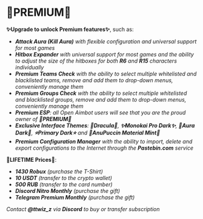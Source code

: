 # 💫PREMIUM💫

**✨Upgrade to unlock Premium features✨**, such as:
- ***Attack Aura (Kill Aura)** with flexible configuration and universal support for most games*
- ***Hitbox Expander** with universal support for most games and the ability to adjust the size of the hitboxes for both **R6** and **R15** characters individually*
- ***Premium Teams Check** with the ability to select multiple whitelisted and blacklisted teams, remove and add them to drop-down menus, conveniently manage them*
- ***Premium Groups Check** with the ability to select multiple whitelisted and blacklisted groups, remove and add them to drop-down menus, conveniently manage them*
- ***Premium ESP**: all Open Aimbot users will see that you are the proud owner of **💫PREMIUM💫***
- ***Exclusive Interface Themes**: **💫Dracula💫**, **✨Monokai Pro Dark✨**, **🌟Aura Dark🌟**, **⭐Primary Dark⭐** and **🤩AnuPuccin Material Mint🤩***
- ***Premium Configuration Manager** with the ability to import, delete and export configurations to the Internet through the **Pastebin.com** service*

**💸LIFETIME Prices💸**:
- ***1430 Robux** (purchase the T-Shirt)*
- ***10 USDT** (transfer to the crypto wallet)*
- ***500 RUB** (transfer to the card number)*
- ***Discord Nitro Monthly** (purchase the gift)*
- ***Telegram Premium Monthly** (purchase the gift)*

*Contact **@ttwiz_z** via **Discord** to buy or transfer subscription*